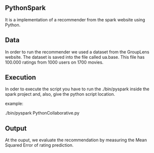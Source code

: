 ## PythonSpark

It is a implementation of a recommender from the spark website using Python.

## Data 

In order to run the recommender we used a dataset from the GroupLens website. The dataset is saved into the file called ua.base. This file has 100.000 ratings from 1000 users on 1700 movies.

## Execution
In oder to execute the script you have to run the ./bin/pyspark inside the spark project and, also,
give the python script location.

example:

./bin/pyspark PythonCollaborative.py

## Output
At the ouput, we evaluate the recommendation by measuring the Mean Squared Error of rating prediction.

